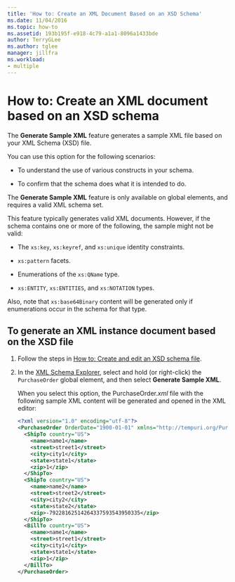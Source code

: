 ```yaml
---
title: 'How to: Create an XML Document Based on an XSD Schema'
ms.date: 11/04/2016
ms.topic: how-to
ms.assetid: 193b195f-e918-4c79-a1a1-8096a1433bde
author: TerryGLee
ms.author: tglee
manager: jillfra
ms.workload:
- multiple
---
```

# How to: Create an XML document based on an XSD schema

The **Generate Sample XML** feature generates a sample XML file based on your XML Schema (XSD) file.

You can use this option for the following scenarios:

- To understand the use of various constructs in your schema.

- To confirm that the schema does what it is intended to do.

The **Generate Sample XML** feature is only available on global elements, and requires a valid XML schema set.

This feature typically generates valid XML documents. However, if the schema contains one or more of the following, the sample might not be valid:

- The `xs:key`, `xs:keyref`, and `xs:unique` identity constraints.

- `xs:pattern` facets.

- Enumerations of the `xs:QName` type.

- `xs:ENTITY`, `xs:ENTITIES`, and `xs:NOTATION` types.

Also, note that `xs:base64Binary` content will be generated only if enumerations occur in the schema for that type.

## To generate an XML instance document based on the XSD file

1. Follow the steps in [How to: Create and edit an XSD schema file](../xml-tools/how-to-create-and-edit-an-xsd-schema-file.md).

2. In the [XML Schema Explorer](../xml-tools/xml-schema-explorer.md), select and hold (or right-click) the `PurchaseOrder` global element, and then select **Generate Sample XML**.

     When you select this option, the PurchaseOrder.*xml* file with the following sample XML content will be generated and opened in the XML editor:

    ```xml
    <?xml version="1.0" encoding="utf-8"?>
    <PurchaseOrder OrderDate="1900-01-01" xmlns="http://tempuri.org/PurchaseOrderSchema.xsd">
      <ShipTo country="US">
        <name>name1</name>
        <street>street1</street>
        <city>city1</city>
        <state>state1</state>
        <zip>1</zip>
      </ShipTo>
      <ShipTo country="US">
        <name>name2</name>
        <street>street2</street>
        <city>city2</city>
        <state>state2</state>
        <zip>-79228162514264337593543950335</zip>
      </ShipTo>
      <BillTo country="US">
        <name>name1</name>
        <street>street1</street>
        <city>city1</city>
        <state>state1</state>
        <zip>1</zip>
      </BillTo>
    </PurchaseOrder>
    ```
